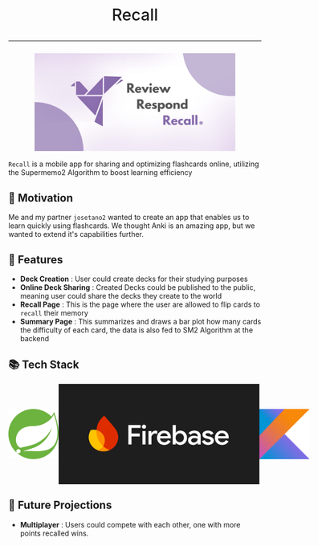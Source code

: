 <p align="center" style="font-size:32px; font-weight:500">
    Recall
</p>

<hr>

<p align="center" style="margin-top:24px">
  <img src="README_DATA/03. App Banner/Recall.png" width="400" alt="VCTClipper Logo"/>
</p>

<!-- <p align="center" style="margin-top:24px">
  <img src="README_DATA/02. Icon/logo_fin.png" width="150" alt="VCTClipper Logo"/>
</p> -->

`Recall` is a mobile app for sharing and optimizing flashcards online, utilizing the Supermemo2 Algorithm to boost learning efficiency

## 🚀 Motivation

Me and my partner `josetano2` wanted to create an app that enables us to learn quickly using flashcards. We thought Anki is an amazing app, but we wanted to extend it's capabilities further.

## 🌟 Features

- **Deck Creation** : User could create decks for their studying purposes
- **Online Deck Sharing** : Created Decks could be published to the public, meaning user could share the decks they create to the world
- **Recall Page** : This is the page where the user are allowed to flip cards to `recall` their memory
- **Summary Page** : This summarizes and draws a bar plot how many cards the difficulty of each card, the data is also fed to SM2 Algorithm at the backend

## 📚 Tech Stack

<div style=" display:flex; align-items:center;">
  <img src="README_DATA/05. Stacks/SpringBoot.png" height="100" alt="spring"/>
    <img src="README_DATA/05. Stacks/Firebase.png" width="400" alt="firebase"/>
        <img src="README_DATA/05. Stacks/Kotlin.png" width="100" alt="kotlin"/>
</div >



## 🔮 Future Projections

- **Multiplayer** : Users could compete with each other, one with more points recalled wins.
